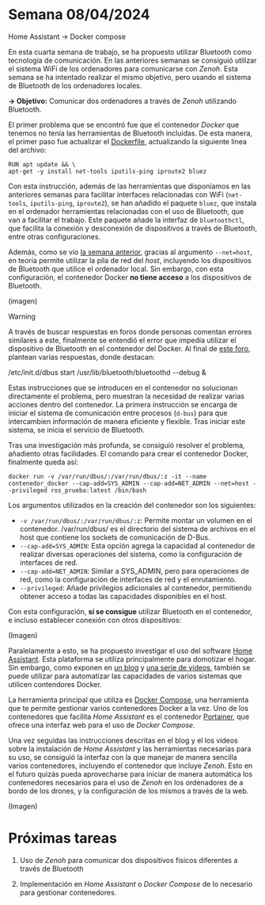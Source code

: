 # Semana 08/04/2024  

Home Assistant -> Docker compose  


En esta cuarta semana de trabajo, se ha propuesto utilizar Bluetooth como tecnología de comunicación. En las anteriores semanas se consiguió utilizar el sistema WiFi de los ordenadores para comunicarse con _Zenoh_. Esta semana se ha intentado realizar el mismo objetivo, pero usando el sistema de Bluetooth de los ordenadores locales.  

**→ Objetivo:** Comunicar dos ordenadores a través de _Zenoh_ utilizando Bluetooth.  

El primer problema que se encontró fue que el contenedor _Docker_ que tenemos no tenía las herramientas de Bluetooth incluidas. De esta manera, el primer paso fue actualizar el [Dockerfile](../docker/Dockerfile), actualizando la siguiente línea del archivo:  

    RUN apt update && \
    apt-get -y install net-tools iputils-ping iproute2 bluez  

Con esta instrucción, además de las herramientas que disponíamos en las anteriores semanas para facilitar interfaces relacionadas con WiFi (`net-tools`, `iputils-ping`, `iproute2`), se han añadido el paquete `bluez`, que instala en el ordenador herramientas relacionadas con el uso de Bluetooth, que van a facilitar el trabajo. Este paquete añade la interfaz de `bluetoothctl`, que facilita la conexión y desconexión de dispositivos a través de Bluetooth, entre otras configuraciones.  

Además, como se vio [la semana anterior](./Semana3.md), gracias al argumento `--net=host`, en teoría permite utilizar la pila de red del _host_, incluyendo los dispositivos de Bluetooth que utilice el ordenador local. Sin embargo, con esta configuración, el contenedor Docker **no tiene acceso** a los dispositivos de Bluetooth.  

(imagen)  

>[!Warning]  
>A través de buscar respuestas en foros donde personas comentan errores similares a este, finalmente se entendió el error que impedía utilizar el dispositivo de Bluetooth en el contenedor del Docker. Al final de [este foro](https://www.reddit.com/r/archlinux/comments/x8vu8o/bluetoothctl_no_default_controller_available/), plantean varias respuestas, donde destacan:
>
>    /etc/init.d/dbus start
>    /usr/lib/bluetooth/bluetoothd --debug &
>
>Estas instrucciones que se introducen en el contenedor no solucionan directamente el problema, pero muestran la necesidad de realizar varias acciones dentro del contenedor. La primera instrucción se encarga de iniciar el sistema de comunicación entre procesos (`d-bus`) para que intercambien información de manera eficiente y flexible. Tras iniciar este sistema, se inicia el servicio de Bluetooth.  

Tras una investigación más profunda, se consiguió resolver el problema, añadiento otras facilidades. El comando para crear el contenedor Docker, finalmente queda así:  

    docker run -v /var/run/dbus/:/var/run/dbus/:z -it --name contenedor_docker --cap-add=SYS_ADMIN --cap-add=NET_ADMIN --net=host --privileged ros_prueba:latest /bin/bash

Los argumentos utilizados en la creación del contenedor son los siguientes:  

* `-v /var/run/dbus/:/var/run/dbus/:z`: Permite montar un volumen en el contenedor. /var/run/dbus/ es el directorio del sistema de archivos en el host que contiene los sockets de comunicación de D-Bus.
* `--cap-add=SYS_ADMIN`: Esta opción agrega la capacidad al contenedor de realizar diversas operaciones del sistema, como la configuración de interfaces de red.
* `--cap-add=NET_ADMIN`: Similar a SYS_ADMIN, pero para operaciones de red, como la configuración de interfaces de red y el enrutamiento.
* `--privileged`: Añade privilegios adicionales al contenedor, permitiendo obtener acceso a todas las capacidades disponibles en el host.  

Con esta configuración, **sí se consigue** utilizar Bluetooth en el contenedor, e incluso establecer conexión con otros dispositivos:  

(Imagen)

Paralelamente a esto, se ha propuesto investigar el uso del software [Home Assistant](https://www.home-assistant.io/). Esta plataforma se utiliza principalmente para domotizar el hogar. Sin embargo, como exponen en [un blog](https://www.homeautomationguy.io/blog/home-assistant-tips/installing-docker-home-assistant-and-portainer-on-ubuntu-linux) y [una serie de vídeos](https://www.youtube.com/playlist?list=PL4ed4sZb-R_8dJmakzfBywx1zL9HrFEOy), también se puede utilizar para automatizar las capacidades de varios sistemas que utilicen contendores Docker.  

La herramienta principal que utiliza es [Docker Compose](https://docs.docker.com/compose/), una herramienta que te permite gestionar varios contenedores Docker a la vez. Uno de los contenedores que facilita _Home Assistant_ es el contenedor [Portainer](https://docs.portainer.io/start/install-ce/server/docker/linux), que ofrece una interfaz web para el uso de _Docker Compose_.  

Una vez seguidas las instrucciones descritas en el blog y el los vídeos sobre la instalación de _Home Assistant_ y las herramientas necesarias para su uso, se consiguió la interfaz con la que manejar de manera sencilla varios contenedores, incluyendo el contenedor que incluye _Zenoh_. Esto en el futuro quizás pueda aprovecharse para iniciar de manera automática los contenedores necesarios para el uso de _Zenoh_ en los ordenadores de a bordo de los drones, y la configuración de los mismos a través de la web.  

(Imagen)

# Próximas tareas

 1. Uso de _Zenoh_ para comunicar dos dispositivos físicos diferentes a través de Bluetooth
  
 2. Implementación en _Home Assistant_ o _Docker Compose_ de lo necesario para gestionar contenedores. 
